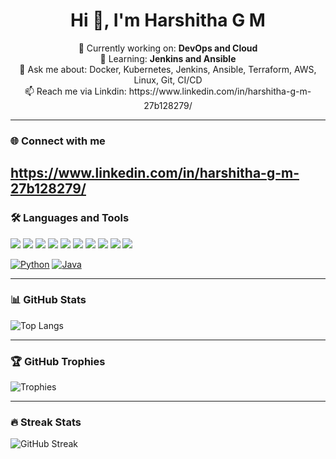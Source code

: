 <h1 align="center">Hi 👋, I'm Harshitha G M</h1>

<p align="center">
🚀 Currently working on: <b>DevOps and Cloud</b><br>
🌱 Learning: <b>Jenkins and Ansible</b><br>
💬 Ask me about: Docker, Kubernetes, Jenkins, Ansible, Terraform, AWS, Linux, Git, CI/CD<br>
📫 Reach me via Linkdin: https://www.linkedin.com/in/harshitha-g-m-27b128279/ </a>
</p>

---

### 🌐 Connect with me
https://www.linkedin.com/in/harshitha-g-m-27b128279/
---

### 🛠️ Languages and Tools

<p>
  <img src="https://img.shields.io/badge/Linux-FCC624?style=flat&logo=linux&logoColor=black"/>
  <img src="https://img.shields.io/badge/AWS-232F3E?style=flat&logo=amazon-aws&logoColor=white"/>
  <img src="https://img.shields.io/badge/Docker-2496ED?style=flat&logo=docker&logoColor=white"/>
  <img src="https://img.shields.io/badge/Kubernetes-326CE5?style=flat&logo=kubernetes&logoColor=white"/>
  <img src="https://img.shields.io/badge/Terraform-623CE4?style=flat&logo=terraform&logoColor=white"/>
  <img src="https://img.shields.io/badge/Jenkins-D24939?style=flat&logo=jenkins&logoColor=white"/>
  <img src="https://img.shields.io/badge/Ansible-EE0000?style=flat&logo=ansible&logoColor=white"/>
  <img src="https://img.shields.io/badge/Git-F05032?style=flat&logo=git&logoColor=white"/>
  <img src="https://img.shields.io/badge/GitHub-181717?style=flat&logo=github&logoColor=white"/>
  <img src="https://img.shields.io/badge/CI/CD-0A0A0A?style=flat&logo=circleci&logoColor=white"/>

  [![Python](https://img.shields.io/badge/Python-3776AB?style=for-the-badge&logo=python&logoColor=white)](https://docs.python.org/3/)
[![Java](https://img.shields.io/badge/Java-ED8B00?style=for-the-badge&logo=java&logoColor=white)](https://docs.oracle.com/en/java/)
</p>

---

### 📊 GitHub Stats

![Top Langs](https://github-readme-stats.vercel.app/api/top-langs/?username=HARSHITHA-G-M&layout=compact&theme=radical)

---

### 🏆 GitHub Trophies

![Trophies](https://github-profile-trophy.vercel.app/?username=HARSHITHA-G-M&theme=gruvbox)

---

### 🔥 Streak Stats

![GitHub Streak](https://streak-stats.demolab.com?user=HARSHITHA-G-M&theme=radical)

